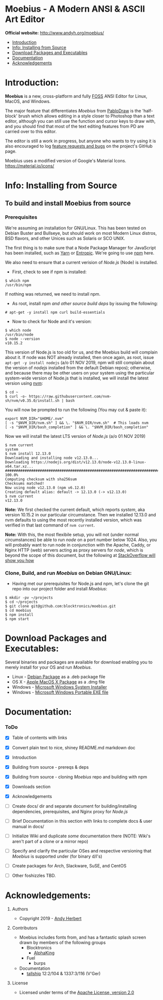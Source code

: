 # Moebius - A Modern ANSI & ASCII Art Editor
    
**Official website:** http://www.andyh.org/moebius/

- [Introduction](#introduction)
- [Info: Installing from Source](#info-installing-from-source)
- [Download Packages and Executables](#download-packages-and-executables)
- [Documentation](#documentation)
- [Acknowledgements](#acknowledgements)


# Introduction:
    
**Moebius** is a new, cross-platform and fully [FOSS](https://en.wikipedia.org/wiki/Free_and_open-source_software) ANSI Editor for Linux, MacOS, and Windows. 
    
The major feature that differentiates *Moebius* from [PabloDraw](https://github.com/blocktronics/pablodraw) is the 'half-block' brush which allows editing in a style closer to Photoshop than a text editor, although you can still use the function and cursor keys to draw with, and you should find that most of the text editing features from PD are carried over to this editor.
    
The editor is still a work in progress, but anyone who wants to try using it is also encouraged to log [feature requests and bugs](https://github.com/blocktronics/moebius/issues) on the project's GitHub page.

Moebius uses a modified version of Google's Material Icons. https://material.io/icons/    


# Info: Installing from Source

## To build and install Moebius from source

### Prerequisites

We're assuming an installation for GNU/Linux. This has been tested on Debian Buster and Bullseye, but should work on most
Modern Linux distros, BSD flavors, and other Unices such as Solaris or SCO UNIX.

The first thing is to make sure that a Node Package Manager for JavaScript has been installed, such as [Yarn](https://github.com/yarnpkg/yarn/) or
[Entropic](https://github.com/entropic-dev/entropic). We're going to use [npm](https://github.com/npm/cli) here.

We also need to ensure that a current verision of _Node.js_ (Node) is installed.

* First, check to see if npm is installed:

```
$ which npm
/usr/bin/npm
```
If nothing was returned, we need to install npm.

* As root, install npm _and other source build deps_ by issuing the following:

```
# apt-get -y install npm curl build-essentials
```

* Now to check for Node and it's version:

```
$ which node
/usr/bin/node
$ node --version
v10.15.2
```
This version of Node.js is too old for us, and the Moebius build will complain about it.
If node was NOT already installed, then once again, as root, issue `apt-get -y install nodejs` (a/o 01 NOV 2019, npm
will still complain about the version of _nodejs_ installed from the default Debian repos); otherwise, and because
there may be other users on your system using the particular system-wide version of Node.js that is installed, we
will install the latest version using [nvm](https://github.com/nvm-sh/nvm):

```
$ cd ~
$ curl -o- https://raw.githubusercontent.com/nvm-sh/nvm/v0.35.0/install.sh | bash
```
You will now be prompted to run the following (You may cut & paste it):

```
export NVM_DIR="$HOME/.nvm"
[ -s "$NVM_DIR/nvm.sh" ] && \. "$NVM_DIR/nvm.sh"  # This loads nvm
[ -s "$NVM_DIR/bash_completion" ] && \. "$NVM_DIR/bash_completion"
```

Now we will install the latest LTS version of _Node.js_ (a/o 01 NOV 2019)

```
$ nvm current
system
$ nvm install 12.13.0
Downloading and installing node v12.13.0...
Downloading https://nodejs.org/dist/v12.13.0/node-v12.13.0-linux-x64.tar.xz...
####################################################################### 100.0%
Computing checksum with sha256sum
Checksums matched!
Now using node v12.13.0 (npm v6.12.0)
Creating default alias: default -> 12.13.0 (-> v12.13.0)
$ nvm current
v12.13.0
```
**Note:** We first checked the current default, which reports _system_, aka version 10.15.2 in our
particular circumstance. Then we installed 12.13.0 and nvm defaults to using the most recently
installed version, which was verified in that last command of `nvm current`.

**Note:** With this, the most flexibile setup, you will not (under normal circumstances) be able
to run _node_ on a port number below 1024. Also, you will probably want to run node in conjunction
with the Apache, Caddy, or Nginx HTTP (web) servers acting as proxy servers for _node_, which is
beyond the scope of this document, but the following at [StackOverflow will show you how](https://stackoverflow.com/questions/5009324/node-js-nginx-what-now)


### Clone, Build, and run *Moebius* on Debian GNU/Linux:

* Having met our prerequisites for Node.js and npm, let's clone the git repo into our project folder and install *Moebius*:

```
$ mkdir -pv ~/projects
$ cd ~/projects
$ git clone git@github.com:blocktronics/moebius.git
$ cd moebius
$ npm install
$ npm start
```


# Download Packages and Executables:

Several binaries and packages are available for download enabling you to merely install for your OS and run *Moebius*.

* Linux - [Debian Package](http://www.andyh.org/moebius/M%C5%93bius.deb) as a .deb package file
* OS X - [Apple MacOS X Package](http://www.andyh.org/moebius/M%C5%93bius.dmg) as a .dmg file
* Windows - [Microsoft Windows System Installer](http://www.andyh.org/moebius/M%C5%93bius%20Setup.exe)
* Windows - [Microsoft Windows Portable EXE file](http://www.andyh.org/moebius/M%C5%93bius.exe)


# Documentation:

### ToDo

- [x] Table of contents with links
- [x] Convert plain text to nice, shiney README.md markdown doc
- [x] Introduction
- [x] Building from source - prereqs & deps
- [x] Building from source - cloning *Moebius* repo and building with npm
- [x] Downloads section
- [x] Acknowledgements
- [ ] Create docs/ dir and separate document for building/installing dependencies, prerequisites, and Nginx proxy for *Node.js*
- [ ] Brief Documentation in this section with links to complete docs & user manual in docs/
- [ ] Initialize Wiki and duplicate *some* documentation there (NOTE: Wiki's aren't part of a clone or a mirror repo)
- [ ] Specify and clarify the particular OSes and respective versioning that *Moebius* is supported under (for binary d/l's)
- [ ] Create packages for Arch, Slackware, SuSE, and CentOS
- [ ] Other foshizzles TBD.


# Acknowledgements:

1. Authors
   - Copyright 2019 - [Andy Herbert](https://github.com/andyherbert)

2. Contributors
   - Moebius includes fonts from, and has a fantastic splash screen drawn by members of the following groups
     - Blocktronics
       - [AlphaKing](https://github.com/christianvozar)
     - Fuel
       - burps
   - Documentation
     - [tallship](https://github.com/tallship) 12:2/104 & 1337:3/116 (V'Ger)

3. License
   - Licensed under terms of the [Apache License, version 2.0](https://github.com/blocktronics/moebius/blob/master/LICENSE.txt)


